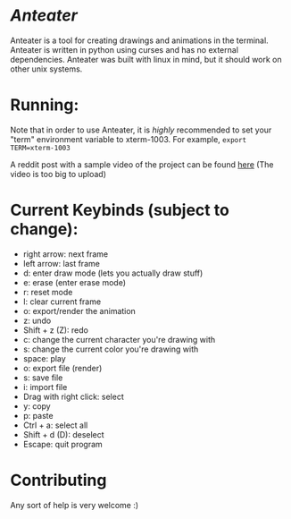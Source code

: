 # _Anteater_

Anteater is a tool for creating drawings and animations in the terminal. Anteater is written in python using curses and has no external dependencies. Anteater was built with linux in mind, but it should work on other unix systems.
# Running:
Note that in order to use Anteater, it is *highly* recommended to set your "term" environment variable to xterm-1003. For example, ```export TERM=xterm-1003```

A reddit post with a sample video of the project can be found [here](https://www.reddit.com/r/unixporn/comments/zq62yv/oc_i_made_a_tool_to_create_custom_animations_in/) (The video is too big to upload)

# Current Keybinds (subject to change):
- right arrow: next frame
- left arrow: last frame
- d: enter draw mode (lets you actually draw stuff)
- e: erase (enter erase mode)
- r: reset mode
- l: clear current frame
- o: export/render the animation
- z: undo
- Shift + z (Z): redo
- c: change the current character you're drawing with
- s: change the current color you're drawing with
- space: play
- o: export file (render)
- s: save file
- i: import file
- Drag with right click: select
- y: copy
- p: paste
- Ctrl + a: select all
- Shift + d (D): deselect
- Escape: quit program

# Contributing
Any sort of help is very welcome :)
